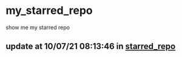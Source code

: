 # my_starred_repo
show me my starred repo

update at 10/07/21 08:13:46 in [starred_repo](./index.html)
---

